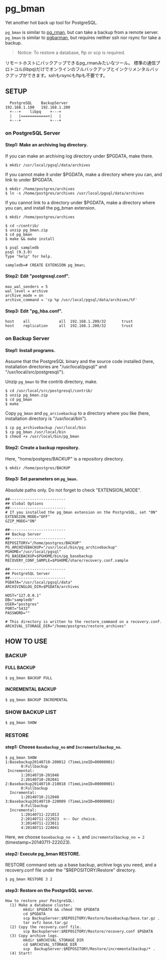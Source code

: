 pg_bman
=======

Yet another hot back up tool for PostgreSQL. 


`pg_bman` is similar to [pg_rman](http://sourceforge.net/projects/pg-rman/), but can take a backup from a remote server.
`pg_bman` is similar to [pgbarman](http://www.pgbarman.org/), but requires neither ssh nor rsync for take a backup.

>Notice: To restore a database, ftp or scp is required.

リモートホストにバックアップできるpg_rmanみたいなツール。
標準の通信プロトコル(libpq)だけでオンラインのフルバックアップとインクリメンタルバックアップができます。sshもrsyncもftpも不要です。

## SETUP

      PostgreSQL    BackupServer
    192.168.1.100   192.168.1.200
      +---+    libpq    +---+
      |   |============>|   |
      +---+             +---+


### on PostgreSQL Server

#### Step1: Make an archiving log directory.

If you can make an archiving log directory under $PGDATA, make there.

    $ mkdir /usr/local/pgsql/data/archives

If you cannot make it under $PGDATA, make a directory where you can, and link to under $PGDATA.

    $ mkdir /home/postgres/archives
    $ ln -s /home/postgres/archives /usr/local/pgsql/data/archives

If you cannot link to a directory under $PGDATA, make a directory where you can, and install the pg_bman extension.

    $ mkdir /home/postgres/archives
    
    $ cd ~/contrib/
    $ unzip pg_bman.zip
    $ cd pg_bman
    $ make && make install
    
    $ psql sampledb
    psql (9.3.0)
    Type "help" for help.
    
    sampledb=# CREATE EXTENSION pg_bman;

#### Step2: Edit "postgresql.conf".

    max_wal_senders = 5
    wal_level = archive
    archive_mode = on
    archive_command = 'cp %p /usr/local/pgsql/data/archives/%f'

#### Step3: Edit "pg_hba.conf".

    host    all             all  192.168.1.200/32       trust
    host    replication     all  192.168.1.200/32       trust

### on Backup Server

#### Step1: Install programs.
Assume that the PostgreSQL binary and the source code installed (here, installation directories are "/usr/local/pgsql/" and "/usr/local/src/postgresql/").

Unzip `pg_bman` to the contrib directory, make.

    $ cd /usr/local/src/postgresql/contrib/
    $ unzip pg_bman.zip
    $ cd pg_bman
    $ make

Copy `pg_bman` and `pg_arcivebackup` to a directory where you like (here, installation directory is "/usr/local/bin").

    $ cp pg_archivebackup /usr/local/bin
    $ cp pg_bman /usr/local/bin
    $ chmod +x /usr/local/bin/pg_bman

#### Step2: Create a backup repository.
Here, "home/postgres/BACKUP" is a repository directory.

    $ mkdir /home/postgres/BACKUP

#### Step3: Set parameters on `pg_bman`.
Absolute paths only. Do not forget to check "EXTENSION_MODE".

    ##-------------------------
    ## Global Options
    ##-------------------------
    # If you installed the pg_bman extension on the PostgreSQL, set "ON"
    EXTENSION_MODE="OFF"
    GZIP_MODE="ON"

    ##-------------------------
    ## Backup Server 
    ##-------------------------
    REPOSITORY="/home/postgres/BACKUP"
    PG_ARCHIVEBACKUP="/usr/local/bin/pg_archivebackup"
    PGHOME="/usr/local/pgsql"
    PG_BASEBACKUP=$PGHOME/bin/pg_basebackup
    RECOVERY_CONF_SAMPLE=$PGHOME/share/recovery.conf.sample
    
    ##-------------------------
    ## PostgreSQL Server
    ##-------------------------
    PGDATA="/usr/local/pgsql/data"
    ARCHIVINGLOG_DIR=$PGDATA/archives
    
    HOST="127.0.0.1"
    DB="sampledb"
    USER="postgres"
    PORT="5432"
    PASSWORD=""

    # This directory is written to the restore_command on a recovery.conf.
    ARCHIVAL_STORAGE_DIR="/home/postgres/restore_archives"


## HOW TO USE

### BACKUP
#### FULL BACKUP

    $ pg_bman BACKUP FULL

#### INCREMENTAL BACKUP

    $ pg_bman BACKUP INCREMENTAL

### SHOW BACKUP LIST

    $ pg_bman SHOW

### RESTORE

#### step1: Choose `Basebackup_no` and `Incrementalbackup_no`.

    $ pg_bman SHOW
    1:Basebackup20140710-200012 (TimeLineID=00000001)
           0:Fullbackup
     Incremental:
           1:20140710-201046
           2:20140710-202041
    2:Basebackup20140710-210018 (TimeLineID=00000001)
           0:Fullbackup
      Incremental:
           1:20140710-212040
    3:Basebackup20140710-220009 (TimeLineID=00000001)
           0:Fullbackup
      Incremental:
           1:20140711-221013
           2:20140711-222023  <-- Our choice.
           3:20140711-223011
           4:20140711-224041

Here, we choose `basebackup_no = 3`, and `incrementalbackup_no = 2` (timestamp=20140711-222023).

#### step2: Execute pg_bman RESTORE.

RESTORE command sets up a base backup, archive logs you need, and a recovery.conf file under the "$REPOSITORY/Restore" directory.

    $ pg_bman RESTORE 3 2

#### step3: Restore on the PostgreSQL server.

    How to restore your PostgreSQL:
      (1) Make a database cluster.
            mkdir $PGDATA && chmod 700 $PGDATA
            cd $PGDATA
            scp BackupServer:$REPOSITORY/Restore/basebackup/base.tar.gz .
            tar xvfz base.tar.gz
      (2) Copy the recovery.conf file.
            scp BackupServer:$REPOSITORY/Restore/recovery.conf $PGDATA
      (3) Copy archive logs.
            mkdir $ARCHIVAL_STORAGE_DIR
            cd $ARCHIVAL_STORAGE_DIR
            scp  BackupServer:$REPOSITORY/Restore/incrementalbackup/* .
      (4) Start!
